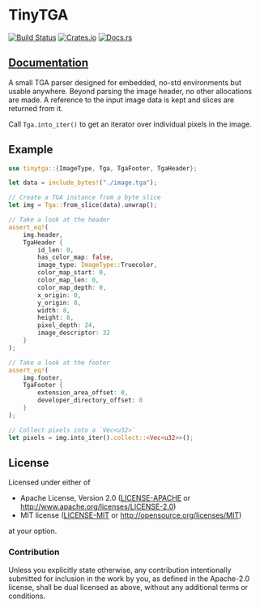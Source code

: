 # TinyTGA

[![Build Status](https://circleci.com/gh/jamwaffles/embedded-graphics/tree/master.svg?style=shield)](https://circleci.com/gh/jamwaffles/embedded-graphics/tree/master)
[![Crates.io](https://img.shields.io/crates/v/tinytga.svg)](https://crates.io/crates/tinytga)
[![Docs.rs](https://docs.rs/tinytga/badge.svg)](https://docs.rs/tinytga)

## [Documentation](https://docs.rs/tinytga)

A small TGA parser designed for embedded, no-std environments but usable anywhere. Beyond parsing the image header, no other allocations are made. A reference to the input image data is kept and slices are returned from it.

Call `Tga.into_iter()` to get an iterator over individual pixels in the image.

## Example

```rust
use tinytga::{ImageType, Tga, TgaFooter, TgaHeader};

let data = include_bytes!("./image.tga");

// Create a TGA instance from a byte slice
let img = Tga::from_slice(data).unwrap();

// Take a look at the header
assert_eq!(
    img.header,
    TgaHeader {
        id_len: 0,
        has_color_map: false,
        image_type: ImageType::Truecolor,
        color_map_start: 0,
        color_map_len: 0,
        color_map_depth: 0,
        x_origin: 0,
        y_origin: 8,
        width: 8,
        height: 8,
        pixel_depth: 24,
        image_descriptor: 32
    }
);

// Take a look at the footer
assert_eq!(
    img.footer,
    TgaFooter {
        extension_area_offset: 0,
        developer_directory_offset: 0
    }
);

// Collect pixels into a `Vec<u32>`
let pixels = img.into_iter().collect::<Vec<u32>>();
```

## License

Licensed under either of

- Apache License, Version 2.0 ([LICENSE-APACHE](LICENSE-APACHE) or
  http://www.apache.org/licenses/LICENSE-2.0)
- MIT license ([LICENSE-MIT](LICENSE-MIT) or http://opensource.org/licenses/MIT)

at your option.

### Contribution

Unless you explicitly state otherwise, any contribution intentionally submitted for inclusion in the
work by you, as defined in the Apache-2.0 license, shall be dual licensed as above, without any
additional terms or conditions.
